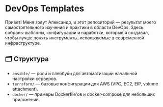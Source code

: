 # DevOps Templates

Привет! Меня зовут Александр, и этот репозиторий — результат моего самостоятельного изучения и практики в области DevOps.
Здесь собраны шаблоны, конфигурации и наработки, которые я создавал, чтобы лучше понять инструменты, используемые в современной инфраструктуре. 

## 🗂 Структура

- `ansible/` — роли и плейбуки для автоматизации начальной настройки серверов.
- `terraform/` — базовые конфигурации для AWS (VPC, EC2, EIP, volume attachment).
- `docker/` — примеры Dockerfile'ов и docker-compose для небольших приложений.

